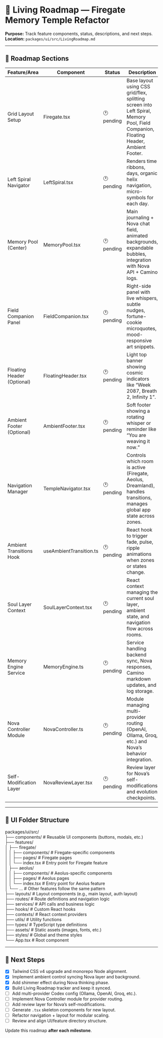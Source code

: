 # 🌱 Living Roadmap — Firegate Memory Temple Refactor

**Purpose:** Track feature components, status, descriptions, and next steps.  
**Location:** `packages/ui/src/LivingRoadmap.md`

---

## 📜 Roadmap Sections

| Feature/Area               | Component               | Status     | Description                                                                                                                        |
| -------------------------- | ----------------------- | ---------- | ---------------------------------------------------------------------------------------------------------------------------------- |
| Grid Layout Setup          | Firegate.tsx            | 🕐 pending | Base layout using CSS grid/flex, splitting screen into Left Spiral, Memory Pool, Field Companion, Floating Header, Ambient Footer. |
| Left Spiral Navigator      | LeftSpiral.tsx          | 🕐 pending | Renders time ribbons, days, organic helix navigation, micro-symbols for each day.                                                  |
| Memory Pool (Center)       | MemoryPool.tsx          | 🕐 pending | Main journaling + Nova chat field, animated backgrounds, expandable bubbles, integration with Nova API + Camino logs.              |
| Field Companion Panel      | FieldCompanion.tsx      | 🕐 pending | Right-side panel with live whispers, subtle nudges, fortune-cookie microquotes, mood-responsive art snippets.                      |
| Floating Header (Optional) | FloatingHeader.tsx      | 🕐 pending | Light top banner showing cosmic indicators like “Week 2087, Breath 2, Infinity 1”.                                                 |
| Ambient Footer (Optional)  | AmbientFooter.tsx       | 🕐 pending | Soft footer showing a rotating whisper or reminder like “You are weaving it now.”                                                  |
| Navigation Manager         | TempleNavigator.tsx     | 🕐 pending | Controls which room is active (Firegate, Aeolus, Dreamland), handles transitions, manages global app state across zones.           |
| Ambient Transitions Hook   | useAmbientTransition.ts | 🕐 pending | React hook to trigger fade, pulse, ripple animations when zones or states change.                                                  |
| Soul Layer Context         | SoulLayerContext.tsx    | 🕐 pending | React context managing the current soul layer, ambient state, and navigation flow across rooms.                                    |
| Memory Engine Service      | MemoryEngine.ts         | 🕐 pending | Service handling backend sync, Nova responses, Camino markdown updates, and log storage.                                           |
| Nova Controller Module     | NovaController.ts       | 🕐 pending | Module managing multi-provider routing (OpenAI, Ollama, Groq, etc.) and Nova’s behavior integration.                               |
| Self-Modification Layer    | NovaReviewLayer.tsx     | 🕐 pending | Review layer for Nova’s self-modifications and evolution checkpoints.                                                              |

---

## 📁 UI Folder Structure

packages/ui/src/  
├── components/ # Reusable UI components (buttons, modals, etc.)  
├── features/  
│ ├── firegate/  
│ │ ├── components/ # Firegate-specific components  
│ │ ├── pages/ # Firegate pages  
│ │ └── index.tsx # Entry point for Firegate feature  
│ ├── aeolus/  
│ │ ├── components/ # Aeolus-specific components  
│ │ ├── pages/ # Aeolus pages  
│ │ └── index.tsx # Entry point for Aeolus feature  
│ └── ... # Other features follow the same pattern  
├── layouts/ # Layout components (e.g., main layout, auth layout)  
├── routes/ # Route definitions and navigation logic  
├── services/ # API calls and business logic  
├── hooks/ # Custom React hooks  
├── contexts/ # React context providers  
├── utils/ # Utility functions  
├── types/ # TypeScript type definitions  
├── assets/ # Static assets (images, fonts, etc.)  
├── styles/ # Global and theme styles  
└── App.tsx # Root component

---

## 📌 Next Steps

- [x] Tailwind CSS v4 upgrade and monorepo Node alignment.
- [x] Implement ambient control syncing Nova layer and background.
- [x] Add shimmer effect during Nova thinking phase.
- [x] Build Living Roadmap tracker and keep it synced.
- [ ] Add multi-provider Codex config (Ollama, OpenAI, Groq, etc.).
- [ ] Implement Nova Controller module for provider routing.
- [ ] Add review layer for Nova’s self-modifications.
- [ ] Generate `.tsx` skeleton components for new layout.
- [ ] Refactor navigation + layout for modular scaling.
- [ ] Review and align UI/feature directory structure.

Update this roadmap **after each milestone**.
